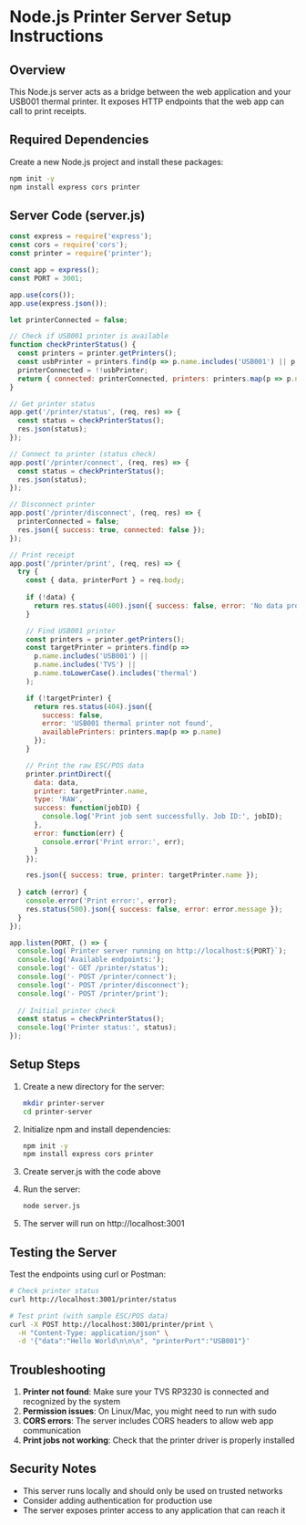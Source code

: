 
# Node.js Printer Server Setup Instructions

## Overview
This Node.js server acts as a bridge between the web application and your USB001 thermal printer. It exposes HTTP endpoints that the web app can call to print receipts.

## Required Dependencies
Create a new Node.js project and install these packages:

```bash
npm init -y
npm install express cors printer
```

## Server Code (server.js)
```javascript
const express = require('express');
const cors = require('cors');
const printer = require('printer');

const app = express();
const PORT = 3001;

app.use(cors());
app.use(express.json());

let printerConnected = false;

// Check if USB001 printer is available
function checkPrinterStatus() {
  const printers = printer.getPrinters();
  const usbPrinter = printers.find(p => p.name.includes('USB001') || p.name.includes('TVS'));
  printerConnected = !!usbPrinter;
  return { connected: printerConnected, printers: printers.map(p => p.name) };
}

// Get printer status
app.get('/printer/status', (req, res) => {
  const status = checkPrinterStatus();
  res.json(status);
});

// Connect to printer (status check)
app.post('/printer/connect', (req, res) => {
  const status = checkPrinterStatus();
  res.json(status);
});

// Disconnect printer
app.post('/printer/disconnect', (req, res) => {
  printerConnected = false;
  res.json({ success: true, connected: false });
});

// Print receipt
app.post('/printer/print', (req, res) => {
  try {
    const { data, printerPort } = req.body;
    
    if (!data) {
      return res.status(400).json({ success: false, error: 'No data provided' });
    }

    // Find USB001 printer
    const printers = printer.getPrinters();
    const targetPrinter = printers.find(p => 
      p.name.includes('USB001') || 
      p.name.includes('TVS') ||
      p.name.toLowerCase().includes('thermal')
    );

    if (!targetPrinter) {
      return res.status(404).json({ 
        success: false, 
        error: 'USB001 thermal printer not found',
        availablePrinters: printers.map(p => p.name)
      });
    }

    // Print the raw ESC/POS data
    printer.printDirect({
      data: data,
      printer: targetPrinter.name,
      type: 'RAW',
      success: function(jobID) {
        console.log('Print job sent successfully. Job ID:', jobID);
      },
      error: function(err) {
        console.error('Print error:', err);
      }
    });

    res.json({ success: true, printer: targetPrinter.name });
    
  } catch (error) {
    console.error('Print error:', error);
    res.status(500).json({ success: false, error: error.message });
  }
});

app.listen(PORT, () => {
  console.log(`Printer server running on http://localhost:${PORT}`);
  console.log('Available endpoints:');
  console.log('- GET /printer/status');
  console.log('- POST /printer/connect');
  console.log('- POST /printer/disconnect');
  console.log('- POST /printer/print');
  
  // Initial printer check
  const status = checkPrinterStatus();
  console.log('Printer status:', status);
});
```

## Setup Steps

1. Create a new directory for the server:
   ```bash
   mkdir printer-server
   cd printer-server
   ```

2. Initialize npm and install dependencies:
   ```bash
   npm init -y
   npm install express cors printer
   ```

3. Create server.js with the code above

4. Run the server:
   ```bash
   node server.js
   ```

5. The server will run on http://localhost:3001

## Testing the Server

Test the endpoints using curl or Postman:

```bash
# Check printer status
curl http://localhost:3001/printer/status

# Test print (with sample ESC/POS data)
curl -X POST http://localhost:3001/printer/print \
  -H "Content-Type: application/json" \
  -d '{"data":"Hello World\n\n\n", "printerPort":"USB001"}'
```

## Troubleshooting

1. **Printer not found**: Make sure your TVS RP3230 is connected and recognized by the system
2. **Permission issues**: On Linux/Mac, you might need to run with sudo
3. **CORS errors**: The server includes CORS headers to allow web app communication
4. **Print jobs not working**: Check that the printer driver is properly installed

## Security Notes

- This server runs locally and should only be used on trusted networks
- Consider adding authentication for production use
- The server exposes printer access to any application that can reach it
